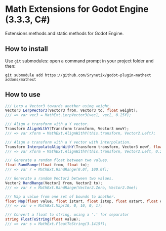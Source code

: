 # Math Extensions for Godot Engine (3.3.3, C#)

Extensions methods and static methods for Godot Engine.

## How to install

Use `git` submodules: open a command prompt in your project folder and then:

```
git submodule add https://github.com/Srynetix/godot-plugin-mathext addons/mathext
```

## How to use

```cs
/// Lerp a Vector3 towards another using weight.
Vector3 LerpVector3(Vector3 from, Vector3 to, float weight);
/// => var vec3 = MathExt.LerpVector3(vec1, vec2, 0.25f);

/// Align a transform with a Y vector.
Transform AlignWithY(Transform transform, Vector3 newY);
/// => var xform = MathExt.AlignWithY(this.transform, Vector2.Left);

/// Align a transform with a Y vector with interpolation.
Transform InterpolateAlignWithY(Transform transform, Vector3 newY, float weight);
/// => var xform = MathExt.AlignWithY(this.transform, Vector2.Left, 0.25f);

/// Generate a random float between two values.
float RandRange(float from, float to);
/// => var r = MathExt.RandRange(0.0f, 100.0f);

/// Generate a random Vector2 between two values.
Vector2 RandRange(Vector2 from, Vector2 to);
/// => var r = MathExt.RandRange(Vector2.Zero, Vector2.One);

/// Map a value from one set of bounds to another.
float Map(float value, float istart, float istop, float ostart, float ostop);
/// => var v = MathExt.Map(10, 0, 10, 0, 1);

/// Convert a float to string, using a '.' for separator
string FloatToString(float value);
/// => var s = MathExt.FloatToString(3.1415f);
```